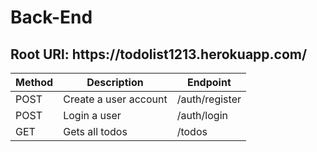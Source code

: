# Back-End

<h2>Root URl: https://todolist1213.herokuapp.com/</h2>


| Method | Description                           | Endpoint             |
| ------ | ------------------------------------- | -------------------- |
| POST   | Create a user account                 | /auth/register       |
| POST   | Login a user                          | /auth/login          |
| GET    | Gets all todos                        | /todos               |

